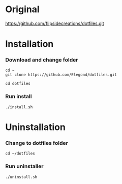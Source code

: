# Original
https://github.com/flipsidecreations/dotfiles.git

# Installation
### Download and change folder
```
cd ~
git clone https://github.com/Elegond/dotfiles.git

cd dotfiles
```
### Run install
```
./install.sh
```

# Uninstallation

### Change to dotfiles folder
```
cd ~/dotfiles
```

### Run uninstaller
```
./uninstall.sh
```
